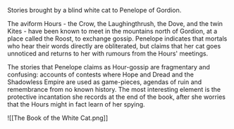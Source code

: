 Stories brought by a blind white cat to Penelope of Gordion.

The aviform Hours - the Crow, the Laughingthrush, the Dove, and the twin Kites - have been known to meet in the mountains north of Gordion, at a place called the Roost, to exchange gossip. Penelope indicates that mortals who hear their words directly are obliterated, but claims that her cat goes unnoticed and returns to her with rumours from the Hours' meetings.

The stories that Penelope claims as Hour-gossip are fragmentary and confusing: accounts of contests where Hope and Dread and the Shadowless Empire are used as game-pieces, agendas of ruin and remembrance from no known history. The most interesting element is the protective incantation she records at the end of the book, after she worries that the Hours might in fact learn of her spying.

![[The Book of the White Cat.png]]